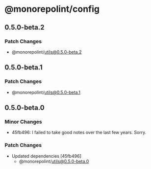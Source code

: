 # @monorepolint/config

## 0.5.0-beta.2

### Patch Changes

- @monorepolint/utils@0.5.0-beta.2

## 0.5.0-beta.1

### Patch Changes

- @monorepolint/utils@0.5.0-beta.1

## 0.5.0-beta.0

### Minor Changes

- 45fb496: I failed to take good notes over the last few years. Sorry.

### Patch Changes

- Updated dependencies [45fb496]
  - @monorepolint/utils@0.5.0-beta.0
